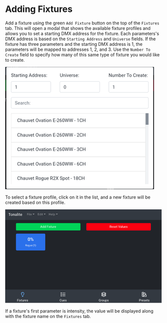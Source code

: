 # Adding Fixtures

Add a fixture using the green `Add Fixture` button on the top of the `Fixtures` tab. This will open a modal that shows the available fixture profiles and allows you to set a starting DMX address for the fixture. Each parameters's DMX address is based on the `Starting Address` and `Universe` fields. If the fixture has three parameters and the starting DMX address is 1, the parameters will be mapped to addresses 1, 2, and 3. Use the `Number To Create` field to specify how many of this same type of fixture you would like to create.

![Fixture profiles modal](../images/fixture_profiles_modal.png)

To select a fixture profile, click on it in the list, and a new fixture will be created based on this profile.

![Fixture added](../images/fixture_added.png)

If a fixture's first parameter is intensity, the value will be displayed along with the fixture name on the `Fixtures` tab.